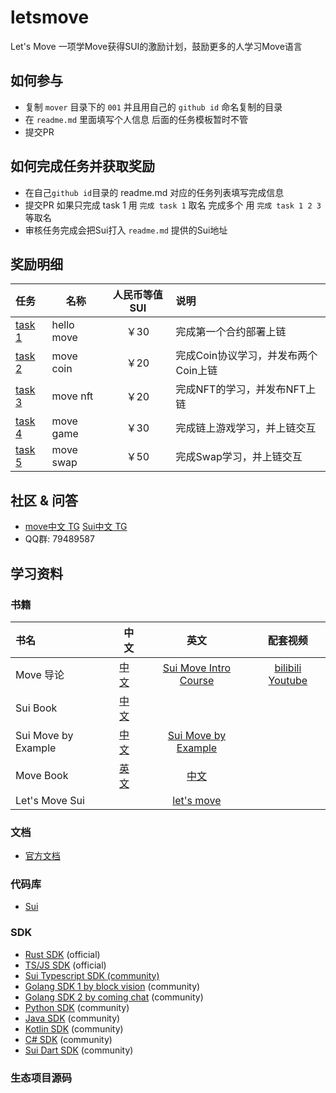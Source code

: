 # letsmove
Let's Move 一项学Move获得SUI的激励计划，鼓励更多的人学习Move语言

## 如何参与
- 复制 `mover` 目录下的 `001` 并且用自己的 `github id` 命名复制的目录
- 在 `readme.md` 里面填写个人信息 后面的任务模板暂时不管
- 提交PR

## 如何完成任务并获取奖励
- 在自己`github id`目录的 readme.md 对应的任务列表填写完成信息
- 提交PR 如果只完成 task 1 用 `完成 task 1` 取名 完成多个 用 `完成 task 1 2 3` 等取名
- 审核任务完成会把Sui打入 `readme.md` 提供的Sui地址

## 奖励明细

| 任务                              |         名称 | 人民币等值SUI | 说明                     |
|:--------------------------------|-----------|:--------:|:-----------------------|
| [task 1](task/01.hello_move.md) | hello move |   ￥30    | 完成第一个合约部署上链            |
| [task 2](task/02.move_coin.md)  |  move coin |   ￥20    | 完成Coin协议学习，并发布两个Coin上链 |
| [task 3](task/03.move_nft.md)   |   move nft |   ￥20    | 完成NFT的学习，并发布NFT上链      |
| [task 4](task/04.move_game.md)  |  move game |   ￥30    | 完成链上游戏学习，并上链交互         |
| [task 5](task/05.move_swap.md)  |  move swap |   ￥50    | 完成Swap学习，并上链交互         |


## 社区 & 问答
- [move中文 TG](https://t.me/move_cn) [Sui中文 TG](https://t.me/sui_dev_cn)
- QQ群: 79489587

## 学习资料

### 书籍
| 书名                  | 中文                                   |                          英文                          |                           配套视频                            |
|:--------------------|--------------------------------------|:----------------------------------------------------:|:---------------------------------------------------------:|
| Move 导论             | [中文](https://intro-zh.sui-book.com/) | [Sui Move Intro Course](https://intro.sui-book.com/) |     [bilibili](https://www.bilibili.com/video/BV1RY411v7YU)  [Youtube](https://www.youtube.com/watch?v=lZHjmo2ngu0)                          |
| Sui Book            | [中文](https://sui-book.com)           |                                                      |  |
| Sui Move by Example | [中文](https://examples.sui-book.com/) |   [Sui Move by Example](https://examples.sui.io/)    |                                                       |
| Move Book           | [英文](https://move-book.com/)         |           [中文](https://move-book.com/cn/)            |                                                   |
| Let's Move Sui      |                            |                    [let's move](https://letsmovesui.com/)                    |                                                     |

### 文档
- [官方文档](https://docs.sui.io/)

### 代码库
- [Sui](https://github.com/MystenLabs/sui)


### SDK

- [Rust SDK](https://docs.sui.io/devnet/build/rust-sdk) (official)
- [TS/JS SDK](https://github.com/MystenLabs/sui/tree/main/sdk/typescript) (official)
- [Sui Typescript SDK (community)](https://github.com/scallop-io/sui-kit)
- [Golang SDK 1 by block vision](https://github.com/block-vision/sui-go-sdk) (community)
- [Golang SDK 2 by coming chat](https://github.com/coming-chat/go-sui-sdk) (community)
- [Python SDK](https://github.com/FrankC01/pysui) (community)
- [Java SDK](https://github.com/GrapeBaBa/sui4j) (community)
- [Kotlin SDK](https://github.com/cosmostation/suikotlin) (community)
- [C# SDK](https://github.com/naami-finance/SuiNet) (community)
- [Sui Dart SDK](https://github.com/mofalabs/sui) (community)

### 生态项目源码
